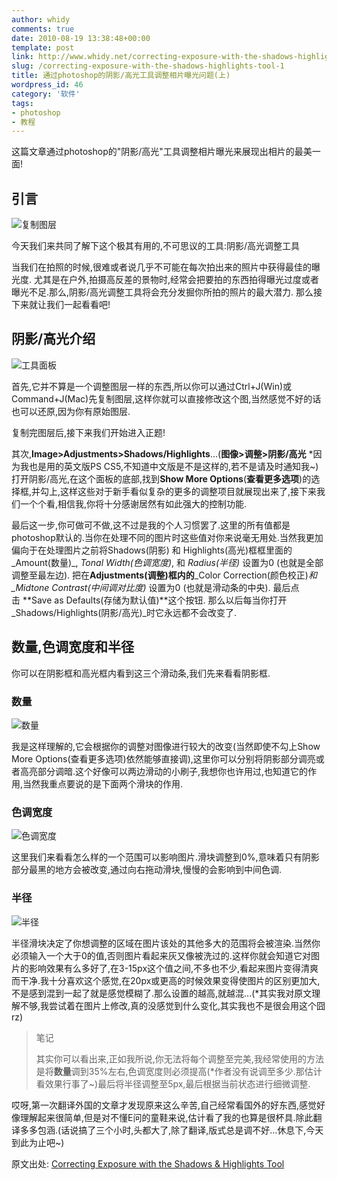 ```yaml
---
author: whidy
comments: true
date: 2010-08-19 13:38:48+00:00
template: post
link: http://www.whidy.net/correcting-exposure-with-the-shadows-highlights-tool-1.html
slug: /correcting-exposure-with-the-shadows-highlights-tool-1
title: 通过photoshop的阴影/高光工具调整相片曝光问题(上)
wordpress_id: 46
category: '软件'
tags:
- photoshop
- 教程
---
```


这篇文章通过photoshop的"阴影/高光"工具调整相片曝光来展现出相片的最美一面!


## 引言




![复制图层](http://www.tutorial9.net/wp-content/uploads/2010/08/ctrl+j.gif)


今天我们来共同了解下这个极其有用的,不可思议的工具:阴影/高光调整工具

当我们在拍照的时候,很难或者说几乎不可能在每次拍出来的照片中获得最佳的曝光度. 尤其是在户外,拍摄高反差的景物时,经常会把要拍的东西拍得曝光过度或者曝光不足.那么,阴影/高光调整工具将会充分发掘你所拍的照片的最大潜力.
那么接下来就让我们一起看看吧!


## 阴影/高光介绍




![工具面板](http://www.tutorial9.net/wp-content/uploads/2010/08/sh.gif)


首先,它并不算是一个调整图层一样的东西,所以你可以通过Ctrl+J(Win)或Command+J(Mac)先复制图层,这样你就可以直接修改这个图,当然感觉不好的话也可以还原,因为你有原始图层.

复制完图层后,接下来我们开始进入正题!

其次,**Image>Adjustments>Shadows/Highlights**…(**图像>调整>阴影/高光** *因为我也是用的英文版PS CS5,不知道中文版是不是这样的,若不是请及时通知我~)打开阴影/高光,在这个面板的底部,找到**Show More Options**(**查看更多选项**)的选择框,并勾上,这样这些对于新手看似复杂的更多的调整项目就展现出来了,接下来我们一个个看,相信我,你将十分感谢居然有如此强大的控制功能.

最后这一步,你可做可不做,这不过是我的个人习惯罢了.这里的所有值都是photoshop默认的.当你在处理不同的图片时这些值对你来说毫无用处.当然我更加偏向于在处理图片之前将Shadows(阴影) 和 Highlights(高光)框框里面的_Amount(数量)_, _Tonal Width(色调宽度)_, 和 _Radius(半径)_ 设置为0 (也就是全部调整至最左边). 把在**Adjustments(调整)框内的**_Color Correction(颜色校正)_和_Midtone Contrast(中间调对比度)_ 设置为0 (也就是滑动条的中央). 最后点击 **Save as Defaults(存储为默认值)**这个按钮. 那么以后每当你打开_Shadows/Highlights(阴影/高光)_时它永远都不会改变了.


## 数量,色调宽度和半径


你可以在阴影框和高光框内看到这三个滑动条,我们先来看看阴影框.


### 数量




![数量](http://www.tutorial9.net/wp-content/uploads/2010/08/s1.gif)


我是这样理解的,它会根据你的调整对图像进行较大的改变(当然即使不勾上Show More Options(查看更多选项)依然能够直接调),这里你可以分别将阴影部分调亮或者高亮部分调暗.这个好像可以两边滑动的小刷子,我想你也许用过,也知道它的作用,当然我重点要说的是下面两个滑块的作用.


### 色调宽度




![色调宽度](http://www.tutorial9.net/wp-content/uploads/2010/08/s2.gif)


这里我们来看看怎么样的一个范围可以影响图片.滑块调整到0%,意味着只有阴影部分最黑的地方会被改变,通过向右拖动滑块,慢慢的会影响到中间色调.


### 半径




![半径](http://www.tutorial9.net/wp-content/uploads/2010/08/s3.gif)


半径滑块决定了你想调整的区域在图片该处的其他多大的范围将会被渲染.当然你必须输入一个大于0的值,否则图片看起来灰又像被洗过的.这样你就会知道它对图片的影响效果有么多好了,在3-15px这个值之间,不多也不少,看起来图片变得清爽而干净.我十分喜欢这个感觉,在20px或更高的时候效果变得使图片的区别更加大,不是感到混到一起了就是感觉模糊了.那么设置的越高,就越混...(*其实我对原文理解不够,我尝试着在图片上修改,真的没感觉到什么变化,其实我也不是很会用这个囧rz)


<blockquote>笔记

其实你可以看出来,正如我所说,你无法将每个调整至完美,我经常使用的方法是将**数量**调到35%左右,色调宽度则必须提高(*作者没有说调至多少.那估计看效果行事了~)最后将半径调整至5px,最后根据当前状态进行细微调整.</blockquote>


哎呀,第一次翻译外国的文章才发现原来这么辛苦,自己经常看国外的好东西,感觉好像理解起来很简单,但是对不懂E问的童鞋来说,估计看了我的也算是很杯具.除此翻译多多包涵.(话说搞了三个小时,头都大了,除了翻译,版式总是调不好...休息下,今天到此为止吧~)

原文出处: [Correcting Exposure with the Shadows & Highlights Tool](http://www.tutorial9.net/photoshop/correcting-exposure-with-the-shadows-highlights-tool/)

